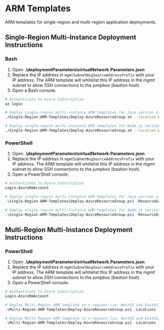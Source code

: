 # ARM Templates
ARM templates for single-region and multi-region application deployments.

## Single-Region Multi-Instance Deployment Instructions
### Bash
1. Open **.\deploymentParameters\virtualNetwork.Parameters.json**
2. Replace the IP address in `mgmtSubnetNsgSourceAddressPrefix` with your IP address.
  The ARM template will whitelist this IP address in the *mgmt* subnet to allow SSH connections to the jumpbox (bastion host).
3. Open a Bash console.
```Bash
# Authenticate to Azure Subscription
az login

# Deploy single-region multi-instance ARM templates for Java version of app
./Single-Region-ARM-Templates/Deploy-AzureResourceGroup.sh --location westus --apptype Java

# Deploy single-region multi-instance ARM templates for Node.js version of app
./Single-Region-ARM-Templates/Deploy-AzureResourceGroup.sh --location westus --apptype Node

```

### PowerShell
1. Open **.\deploymentParameters\virtualNetwork.Parameters.json**
2. Replace the IP address in `mgmtSubnetNsgSourceAddressPrefix` with your IP address.
  The ARM template will whitelist this IP address in the *mgmt* subnet to allow SSH connections to the jumpbox (bastion host).
3. Open a PowerShell console.
```PowerShell
# Authenticate to Azure Subscription
Login-AzureRmAccount

# Deploy single-region multi-instance ARM templates for Java version of app
.\Single-Region-ARM-Templates\Deploy-AzureResourceGroup.ps1 -ResourceGroupLocation westus -AppType Java

# Deploy single-region multi-instance ARM templates for Node.js version of app
.\Single-Region-ARM-Templates\Deploy-AzureResourceGroup.ps1 -ResourceGroupLocation westus -AppType Node

```

## Multi-Region Multi-Instance Deployment Instructions
### PowerShell
1. Open **.\deploymentParameters\virtualNetwork.Parameters.json**
2. Replace the IP address in `mgmtSubnetNsgSourceAddressPrefix` with your IP address.
  The ARM template will whitelist this IP address in the *mgmt* subnet to allow SSH connections to the jumpbox (bastion host).
3. Open a PowerShell console.
```PowerShell
# Authenticate to Azure Subscription
Login-AzureRmAccount

# Deploy Multi-Region ARM template to n regions (ie: WestUS and EastUS) for Java version of app.  Also deploys an HA resource group that contains the traffic manager profile, traffic manager endpoint configurations, document DB, blob storage, and CDN.
.\Multi-Region-ARM-Templates\Deploy-AzureResourceGroup.ps1 -Locations ("westus", "eastus") -AppType Java

# Deploy Multi-Region ARM template to n regions (ie: WestUS and EastUS) for Node.js version of app.  Also deploys an HA resource group that contains the traffic manager profile, traffic manager endpoint configurations, document DB, blob storage, and CDN.
.\Multi-Region-ARM-Templates\Deploy-AzureResourceGroup.ps1 -Locations ("westus", "eastus") -AppType Node

```
